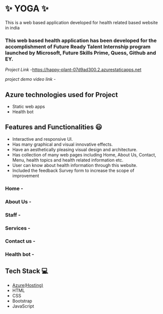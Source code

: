 
# ✨ YOGA  ✨

This is a web based application developed for health related based website in india

### This web based health application has been developed for the accomplishment of Future Ready Talent Internship program launched by Microsoft, Future Skills Prime, Quess, Github and EY.


*Project Link* -https://happy-plant-07d9ad300.2.azurestaticapps.net

*project demo video link* - 

## Azure technologies used for Project

- Static web apps
- Health bot

## Features and Functionalities 😃

- Interactive and responsive UI.
- Has many graphical and visual innovative effects.
- Have an aesthetically pleasing visual design and architecture.
- Has collection of many web pages including Home, About Us, Contact, Menu, health topics and health related information etc.
- User can know about health information through this website.
- Included the feedback Survey form to increase the scope of improvement 

### Home -




   

### About Us -


### Staff -



### Services -



### Contact us -



### Health bot -




## Tech Stack 💻

- [Azure(Hosting)](https://azure.microsoft.com/en-in/features/azure-portal/)
- HTML
- CSS
- Bootstrap
- JavaScript
